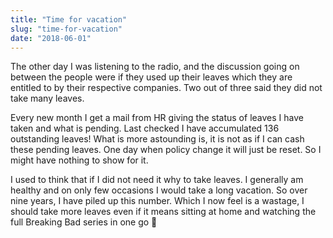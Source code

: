```yaml
---
title: "Time for vacation"
slug: "time-for-vacation"
date: "2018-06-01"
---
```


The other day I was listening to the radio, and the discussion going on between the people were if they used up their leaves which they are entitled to by their respective companies. Two out of three said they did not take many leaves.

Every new month I get a mail from HR giving the status of leaves I have taken and what is pending. Last checked I have accumulated 136 outstanding leaves! What is more astounding is, it is not as if I can cash these pending leaves. One day when policy change it will just be reset. So I might have nothing to show for it.

I used to think that if I did not need it why to take leaves. I generally am healthy and on only few occasions I would take a long vacation. So over nine years, I have piled up this number. Which I now feel is a wastage, I should take more leaves even if it means sitting at home and watching the full Breaking Bad series in one go 🙂
